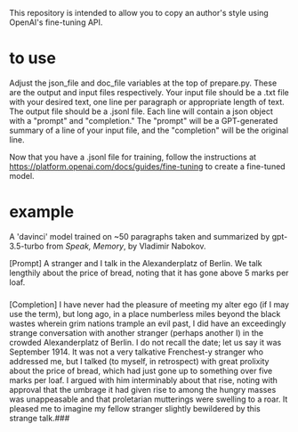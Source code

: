 This repository is intended to allow you to copy an author's style using OpenAI's fine-tuning API.


# to use
Adjust the json_file and doc_file variables at the top of prepare.py. These are the output and input files respectively. Your input file should be a .txt file with your desired text, one line per paragraph or appropriate length of text. The output file should be a .jsonl file. Each line will contain a json object with a "prompt" and "completion." The "prompt" will be a GPT-generated summary of a line of your input file, and the "completion" will be the original line. 

Now that you have a .jsonl file for training, follow the instructions at https://platform.openai.com/docs/guides/fine-tuning to create a fine-tuned model. 

# example

A 'davinci' model trained on ~50 paragraphs taken and summarized by gpt-3.5-turbo from _Speak, Memory_, by Vladimir Nabokov.

[Prompt] A stranger and I talk in the Alexanderplatz of Berlin. We talk lengthily about the price of bread, noting that it has gone above 5 marks per loaf.

### 

[Completion] I have never had the pleasure of meeting my alter ego (if I may use the term), but long ago, in a place numberless miles beyond the black wastes wherein grim nations trample an evil past, I did have an exceedingly strange conversation with another stranger (perhaps another I) in the crowded Alexanderplatz of Berlin. I do not recall the date; let us say it was September 1914. It was not a very talkative Frenchest-y stranger who addressed me, but I talked (to myself, in retrospect) with great prolixity about the price of bread, which had just gone up to something over five marks per loaf. I argued with him interminably about that rise, noting with approval that the umbrage it had given rise to among the hungry masses was unappeasable and that proletarian mutterings were swelling to a roar. It pleased me to imagine my fellow stranger slightly bewildered by this strange talk.###


